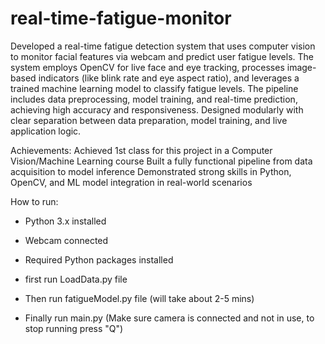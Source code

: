 # real-time-fatigue-monitor
Developed a real-time fatigue detection system that uses computer vision to monitor facial features via webcam and predict user fatigue levels. The system employs OpenCV for live face and eye tracking, processes image-based indicators (like blink rate and eye aspect ratio), and leverages a trained machine learning model to classify fatigue levels. The pipeline includes data preprocessing, model training, and real-time prediction, achieving high accuracy and responsiveness. Designed modularly with clear separation between data preparation, model training, and live application logic.

Achievements:
Achieved 1st class for this project in a Computer Vision/Machine Learning course
Built a fully functional pipeline from data acquisition to model inference
Demonstrated strong skills in Python, OpenCV, and ML model integration in real-world scenarios

How to run:
- Python 3.x installed
- Webcam connected
- Required Python packages installed

- first run LoadData.py file
- Then run fatigueModel.py file (will take about 2-5 mins)
- Finally run main.py (Make sure camera is connected and not in use, to stop running press "Q")
